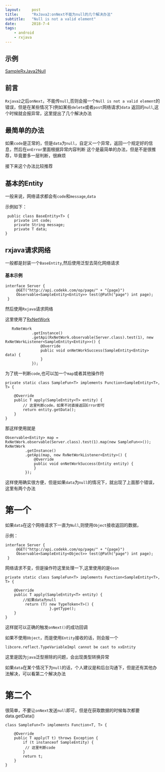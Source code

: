 ```yaml
---
layout:     post
title:      "RxJava2:onNext不能为null的几个解决办法"
subtitle:   "Null is not a valid element"
date:       2018-7-4
tags:
    - android
    - rxjava
---
```


## 示例

[SampleRxJava2Null](https://github.com/7449/AndroidDevelop/blob/develop/AppModules/app/src/main/java/com/sample/SampleRxJava2Null.java)

## 前言

`Rxjava2`之后`onNext`，不能传`null`,否则会报一个`Null is not a valid element`的错误，但是在某些情况下(例如某些`delete`或者`post`网络请求)`data`
返回的`null`,这个时候就会报异常，这里提出了几个解决办法

## 最简单的办法

如果`code`是正常的，但是`data`为`null`，自定义一个异常，返回一个规定好的信息，然后在`onError`里面根据异常内容判断
这个是最简单的办法，但是不是很推荐，毕竟要多一层判断，很麻烦

接下来这个办法比较推荐

## 基本的Entity

一般来说，网络请求都会有`code`和`message`,`data`

示例如下：

     public class BaseEntity<T> {
        private int code;
        private String message;
        private T data;
    }


## rxjava请求网络

一般都是封装一个`BaseEntity`,然后使用泛型去简化网络请求

#### 基本示例

   
    interface Server {
         @GET("http://api.codekk.com/op/page/" + "{page}")
         Observable<SampleEntity<Entity>> test(@Path("page") int page);
     }

然后使用`Rxjava`请求网络

这里使用了[RxNetWork](https://github.com/7449/RxNetWork)

       RxNetWork
                .getInstance()
                .getApi(RxNetWork.observable(Server.class).test(1), new RxNetWorkListener<SampleEntity<Entity>>() {
                    @Override
                    public void onNetWorkSuccess(SampleEntity<Entity> data) {
                    }
                });

为了统一判断`code`,也可以加一个`map`或者其他操作符

    private static class SampleFun<T> implements Function<SampleEntity<T>, T> {

        @Override
        public T apply(SampleEntity<T> entity) {
            // 这里判断code，如果不对直接返回Error即可
            return entity.getData();
        }
    }

那这样使用就是

    Observable<Entity> map = RxNetWork.observable(Server.class).test(1).map(new SampleFun<>());
    RxNetWork
             .getInstance()
             .getApi(map, new RxNetWorkListener<Entity>() {
                 @Override
                 public void onNetWorkSuccess(Entity entity) {
                 }
             });

这样使用确实很方便，但是如果`data`为`null`的情况下，就出现了上面那个错误，这里有两个办法

# 第一个

如果`data`在这个网络请求下一直为`Null`,则使用`Object`接收返回的数据，

示例：

    interface Server {
         @GET("http://api.codekk.com/op/page/" + "{page}")
         Observable<SampleEntity<Object>> test(@Path("page") int page);
     }
     
网络请求不变，但是操作符这里处理一下,这里使用的是`Gson`

    private static class SampleFun<T> implements Function<SampleEntity<T>, T> {

        @Override
        public T apply(SampleEntity<T> entity) {
            //如果data为null
             return (T) new TypeToken<T>() {
                        }.getType();
        }
    }
    
这样就可以正确的触发`onNext()`的成功回调

如果不使用`Object`，而是使用`Entity`接收的话，则会报一个

    libcore.reflect.TypeVariableImpl cannot be cast to xxEntity
    
这里是因为`java`泛型擦除的问题，会出现类型转换异常

如果`data`在某个情况下为`null`的话，个人建议是和后台沟通下，但是还有其他办法解决，可以看第二个解决办法

# 第二个

很简单，不要让`onNext`发送`null`即可，但是在获取数据的时候每次都要data.getData()

    class SampleFun<T> implements Function<T, T> {

        @Override
        public T apply(T t) throws Exception {
            if (t instanceof SampleEntity) {
             // 这里判断code
            }
            return t;
        }
    }
